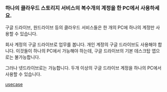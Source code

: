 ### 하나의 클라우드 스토리지 서비스의 복수개의 계정을 한 PC에서 사용하세요.

구글 드라이브, 원드라이브 등의 클라우드 서비스들은 한 개의 PC에 하나의 계정만 사용할 수 있습니다.

회사 계정의 구글 드라이브로 업무를 봅니다. 개인 계정의 구글 드라이브도 사용해야 합니다. 이것들이 하나의 PC에서 가능해야 하는데, 구글 드라이브의 기본 데스크탑 앱으로는 불가능합니다.

그러나 넷드라이브로는 가능합니다. 두개 이상의 구글 드라이브 계정을 하나의 PC에서 사용할 수 있습니다.
 
[usecase](https://raw.githubusercontent.com/bdrive/help/master/support_content/en/usecase/usecase4/Picture1.png)

